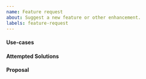 ```yaml
---
name: Feature request
about: Suggest a new feature or other enhancement.
labels: feature-request
---
```


<!--
Hi there,

Thank you for opening an issue! Please note that we try to keep the this issue tracker reserved for
bug reports and feature requests related to the go-tfe API wrapper. If you know
your issue relates to the Terraform Cloud/Enterprise platform itself, please contact
tf-cloud@hashicorp.support. For general usage questions, please post to our community forum:
https://discuss.hashicorp.com.
-->


#### Use-cases
<!---
In order to properly evaluate a feature request, it is necessary to understand the use-cases for it.

Please describe below the _end goal_ you are trying to achieve that has led you to request this feature.

Please keep this section focused on the problem and not on the suggested solution. We'll get to that in a moment, below!
-->

#### Attempted Solutions
<!---
If you've already tried to solve the problem with existing features and found a limitation that prevented you from succeeding, please describe it below in as much detail as possible.

Ideally, this would include real configuration snippets that you tried, real Terraform command lines you ran, and what results you got in each case.

Please remove any sensitive information such as passwords before sharing configuration snippets and command lines.
-->

#### Proposal
<!---
If you have an idea for a way to address the problem via a change to this library, please describe it below.

In this section, it's helpful to include specific examples of how what you are suggesting might look in your code since that allows us to understand the full picture of what you are proposing.

If you don't know what you'd propose or are unsure of some details, don't worry! When we evaluate the feature request we'll be happy to help.
-->
